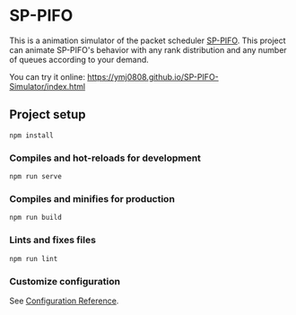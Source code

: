 # SP-PIFO

This is a animation simulator of the packet scheduler [SP-PIFO](https://www.usenix.org/conference/nsdi20/presentation/alcoz). This project can animate SP-PIFO's behavior with any rank distribution and any number of queues according to your demand.

You can try it online: https://ymj0808.github.io/SP-PIFO-Simulator/index.html

## Project setup

```
npm install
```

### Compiles and hot-reloads for development

```
npm run serve
```

### Compiles and minifies for production

```
npm run build
```

### Lints and fixes files

```
npm run lint
```

### Customize configuration

See [Configuration Reference](https://cli.vuejs.org/config/).
